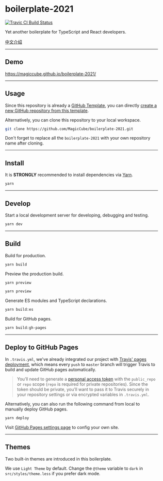 # boilerplate-2021

[![Travic CI Build Status](https://app.travis-ci.com/MagicCube/boilerplate-2021.svg?branch=master)](https://app.travis-ci.com/MagicCube/boilerplate-2021)

Yet another boilerplate for TypeScript and React developers.

[中文介绍](https://zhuanlan.zhihu.com/p/403970666)

---

## Demo

https://magiccube.github.io/boilerplate-2021/

---

## Usage

Since this repository is already a [GitHub Template](https://docs.github.com/en/github/creating-cloning-and-archiving-repositories/creating-a-repository-on-github/creating-a-template-repository),
you can directly [create a new GitHub repository from this template](https://github.com/magiccube/boilerplate-2021/generate).

Alternatively, you can clone this repository to your local workspace.

```sh
git clone https://github.com/MagicCube/boilerplate-2021.git
```

Don't forget to replace all the `boilerplate-2021` with your own repository name after cloning.

---

## Install

It is **STRONGLY** recommended to install dependencies via [Yarn](https://yarnpkg.com/).

```sh
yarn
```

---

## Develop

Start a local development server for developing, debugging and testing.

```sh
yarn dev
```

---

## Build

Build for production.

```sh
yarn build
```

Preview the production build.

```sh
yarn preview
```

```sh
yarn preview
```

Generate ES modules and TypeScript declarations.

```sh
yarn build:es
```

Build for GitHub pages.

```sh
yarn build:gh-pages
```

---

## Deploy to GitHub Pages

In `.travis.yml`, we've already integrated our project with [Travis' pages deployment](https://docs.travis-ci.com/user/deployment/pages/),
which means every `push` to `master` branch will trigger Travis to build and update GitHub pages automatically.

> You’ll need to generate a [personal access token](https://docs.github.com/en/github/authenticating-to-github/keeping-your-account-and-data-secure/creating-a-personal-access-token)
> with the `public_repo` or `repo` scope (`repo` is required for private repositories).
> Since the token should be private, you’ll want to pass it to Travis securely in your repository settings or via encrypted variables in `.travis.yml`.

Alternatively, you can also run the following command from local to manually deploy GitHub pages.

```sh
yarn deploy
```

Visit [GitHub Pages settings page](https://github.com/MagicCube/boilerplate-2021/settings/pages) to config your own site.

---

## Themes

Two built-in themes are introduced in this boilerplate.

We use `Light Theme` by default.
Change the `@theme` variable to `dark` in `src/styles/theme.less` if you prefer dark mode.
